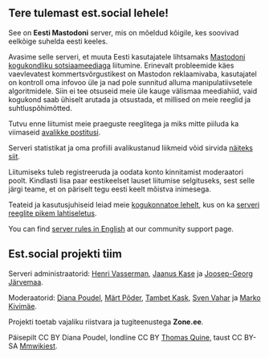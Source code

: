 ## Tere tulemast **est.social** lehele! 

See on **Eesti Mastodoni** server, mis on mõeldud kõigile, kes soovivad eelkõige suhelda eesti keeles.

Avasime selle serveri, et muuta Eesti kasutajatele lihtsamaks [Mastodoni kogukondliku sotsiaameediaga](https://et.wikipedia.org/wiki/Mastodon_(suhtlusvõrgustik)) liitumine. Erinevalt probleemide käes vaevlevatest kommertsvõrgustikest on Mastodon reklaamivaba, kasutajatel on kontroll oma infovoo üle ja nad pole sunnitud alluma manipulatiivsetele algoritmidele. Siin ei tee otsuseid meie üle kauge välismaa meediahiid, vaid kogukond saab ühiselt arutada ja otsustada, et millised on meie reeglid ja suhtluspõhimõtted.

Tutvu enne liitumist meie praeguste reeglitega ja miks mitte piiluda ka viimaseid [avalikke postitusi](https://est.social/public/local).

Serveri statistikat ja oma profiili avalikustanud liikmeid võid sirvida [näiteks siit](https://palat.ee/mastoboard/).

Liitumiseks tuleb registreeruda ja oodata konto kinnitamist moderaatori poolt. Kindlasti lisa paar eestikeelset lauset liitumise selgituseks, sest selle järgi teame, et on päriselt tegu eesti keelt mõistva inimesega.

Teateid ja kasutusjuhiseid leiad meie [kogukonnatoe lehelt](https://abi.est.social/), kus on ka [serveri reeglite pikem lahtiseletus](https://abi.est.social/docs/reeglite-seletus/).

You can find [server rules in English](https://abi.est.social/docs/rules/) at our community support page.

## Est.social projekti tiim

Serveri administraatorid: [Henri Vasserman](https://est.social/@henri), [Jaanus Kase](https://est.social/@jaanus) ja [Joosep-Georg Järvemaa](https://est.social/@jgj).

Moderaatorid: [Diana Poudel](https://est.social/@diana), [Märt Põder](https://est.social/@tramm), [Tambet Kask](https://est.social/@tambet), [Sven Vahar](https://est.social/@sven) ja [Marko Kivimäe](https://est.social/@marko).

Projekti toetab vajaliku riistvara ja tugiteenustega **Zone.ee**.

Päisepilt CC BY Diana Poudel, londline CC BY [Thomas Quine](https://www.flickr.com/photos/quinet/44598416660), taust CC BY-SA [Mmwikiest](https://commons.wikimedia.org/wiki/File:Estonian_flag_winter_forest.jpg).
